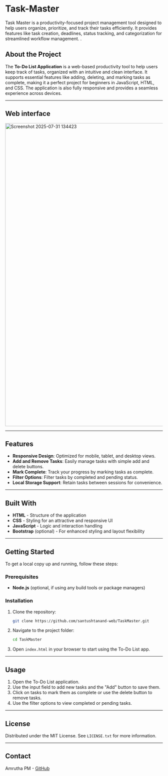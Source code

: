 # Task-Master
Task Master is a productivity-focused project management tool designed to help users organize, prioritize, and track their tasks efficiently. It provides features like task creation, deadlines, status tracking, and categorization for streamlined workflow management. .

## About the Project

The **To-Do List Application** is a web-based productivity tool to help users keep track of tasks, organized with an intuitive and clean interface. It supports essential features like adding, deleting, and marking tasks as complete, making it a perfect project for beginners in JavaScript, HTML, and CSS. The application is also fully responsive and provides a seamless experience across devices.

---

## Web interface

<img width="1910" height="966" alt="Screenshot 2025-07-31 134423" src="https://github.com/user-attachments/assets/c16bc179-612d-4079-8095-290abff49854" />

---

## Features

- **Responsive Design**: Optimized for mobile, tablet, and desktop views.
- **Add and Remove Tasks**: Easily manage tasks with simple add and delete buttons.
- **Mark Complete**: Track your progress by marking tasks as complete.
- **Filter Options**: Filter tasks by completed and pending status.
- **Local Storage Support**: Retain tasks between sessions for convenience.

---

## Built With

- **HTML** - Structure of the application
- **CSS** - Styling for an attractive and responsive UI
- **JavaScript** - Logic and interaction handling
- **Bootstrap** (optional) - For enhanced styling and layout flexibility

---

## Getting Started

To get a local copy up and running, follow these steps:

### Prerequisites

- **Node.js** (optional, if using any build tools or package managers)

### Installation

1. Clone the repository:
   ```sh
   git clone https://github.com/santushtanand-web/TaskMaster.git
   ```
2. Navigate to the project folder:
   ```sh
   cd TaskMaster
   ```
3. Open `index.html` in your browser to start using the To-Do List app.

---

## Usage

1. Open the To-Do List application.
2. Use the input field to add new tasks and the "Add" button to save them.
3. Click on tasks to mark them as complete or use the delete button to remove tasks.
4. Use the filter options to view completed or pending tasks.

---

## License

Distributed under the MIT License. See `LICENSE.txt` for more information.

---

## Contact

Amrutha PM - [GitHub](https://github.com/AmruthaaPM/Task-Master)
